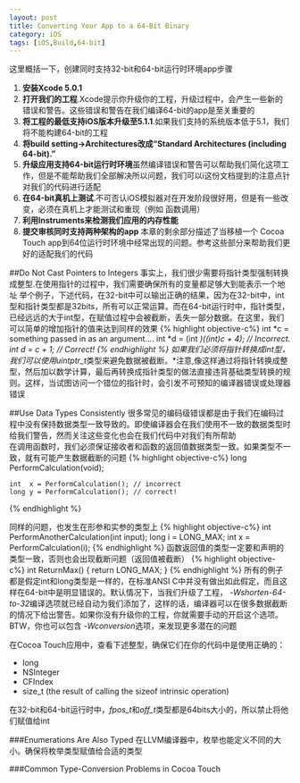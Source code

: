 ```yaml
---
layout: post
title: Converting Your App to a 64-Bit Binary
category: iOS
tags: [iOS,Build,64-bit]
---
```


这里概括一下，创建同时支持32-bit和64-bit运行时环境app步骤

1. **安装Xcode 5.0.1**
2. **打开我们的工程**.Xcode提示你升级你的工程，升级过程中，会产生一些新的错误和警告。这些错误和警告在我们编译64-bit的app是至关重要的
3. **将工程的最低支持iOS版本升级至5.1.1**.如果我们支持的系统版本低于5.1，我们将不能构建64-bit的工程
4. **将build setting->Architectures改成“Standard Architectures (including 64-bit).”**
5. **升级应用支持64-bit运行时环境**虽然编译错误和警告可以帮助我们简化这项工作，但是不能帮助我们全部解决所以问题，我们可以i这份文档提到的注意点针对我们的代码进行适配
6. **在64-bit真机上测试**.不可否认iOS模拟器对在开发阶段很好用，但是有一些改变，必须在真机上才能测试和重现（例如 函数调用）
7. **利用Instruments来检测我们应用的内存性能**
8. **提交审核同时支持两种架构的app**
本章的剩余部分描述了当移植一个 Cocoa Touch app到64位运行时环境中经常出现的问题。参考这些部分来帮助我们更好的适配我们的代码

##Do Not Cast Pointers to Integers
事实上，我们很少需要将指针类型强制转换成整型.在使用指针的过程中，我们需要确保所有的变量都足够大到能表示一个地址
举个例子，下述代码，在32-bit中可以输出正确的结果，因为在32-bit中，int型和指针类型都是32bits，所有可以正常运算。而在64-bit运行时中，指针类型，已经远远的大于int型，在赋值过程中会被截断，丢失一部分数据。在这里，我们可以简单的增加指针的值来达到同样的效果
{% highlight objective-c%}
int *c = something passed in as an argument....
int *d = (int *)((int)c + 4); // Incorrect.
int *d = c + 1;               // Correct!
{% endhighlight %} 
如果我们必须将指针转换成int型，我们可以使用*uintptr_t*类型来避免数据被截断。*注意,像这样通过将指针转换成整型，然后加以数学计算，最后再转换成指针类型的做法直接违背基础类型转换的规则。这样，当试图访问一个错位的指针时，会引发不可预知的编译器错误或处理器错误

##Use Data Types Consistently
很多常见的编码级错误都是由于我们在编码过程中没有保持数据类型一致导致的。即使编译器会在我们使用不一致的数据类型时给我们警告，然而关注这些变化也会在我们代码中对我们有所帮助  
在调用函数时，我们必须保证接收者和函数的返回值数据类型一致。如果类型不一致，就有可能产生数据截断的问题
{% highlight objective-c%}
long PerformCalculation(void);

    int  x = PerformCalculation(); // incorrect
    long y = PerformCalculation(); // correct!
{% endhighlight %} 

同样的问题，也发生在形参和实参的类型上
{% highlight objective-c%}
int PerformAnotherCalculation(int input);
    long i = LONG_MAX;
    int x = PerformCalculation(i);
{% endhighlight %} 
函数返回值的类型一定要和声明的类型一致，否则也会出现截断问题（返回值被截断）
{% highlight objective-c%}
int ReturnMax()
{
    return LONG_MAX;
}
{% endhighlight %} 
所有的例子都是假定int和long类型是一样的，在标准ANSI C中并没有做出如此假定，而且这样在64-bit中是明显错误的。默认情况下，当我们升级了工程，
*-Wshorten-64-to-32*编译选项就已经自动为我们添加了，这样的话，编译器可以在很多数据截断的情况下给出警告。如果你没有升级你的工程，你就需要手动的开启这个选项。BTW，你也可以包含 *-Wconversion*选项，来发现更多潜在的问题

在Cocoa Touch应用中，查看下述整型，确保它们在你的代码中是使用正确的：

* long
* NSInteger
* CFIndex
* size_t (the result of calling the sizeof intrinsic operation)

在32-bit和64-bit运行时中，*fpos_t*和*off_t*类型都是64bits大小的，所以禁止将他们赋值给int

###Enumerations Are Also Typed
在LLVM编译器中，枚举也能定义不同的大小。确保将枚举类型赋值给合适的类型

###Common Type-Conversion Problems in Cocoa Touch
